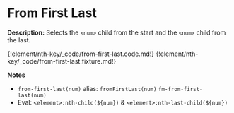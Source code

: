 # From First Last

__Description:__ Selects the `<num>` child from the start and the `<num>` child from the last.

{!element/nth-key/_code/from-first-last.code.md!}
{!element/nth-key/_code/from-first-last.fixture.md!}

__Notes__

+ `from-first-last(num)` alias: `fromFirstLast(num)` <span data-nbsp="3"></span> `fm-from-first-last(num)`
+ Eval: `<element>:nth-child(${num})` & `<element>:nth-last-child(${num})`

<div class="cf"></div>
<div class="end"></div>

